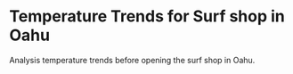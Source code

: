 # Temperature Trends for Surf shop in Oahu
Analysis temperature trends before opening the surf shop  in Oahu.
